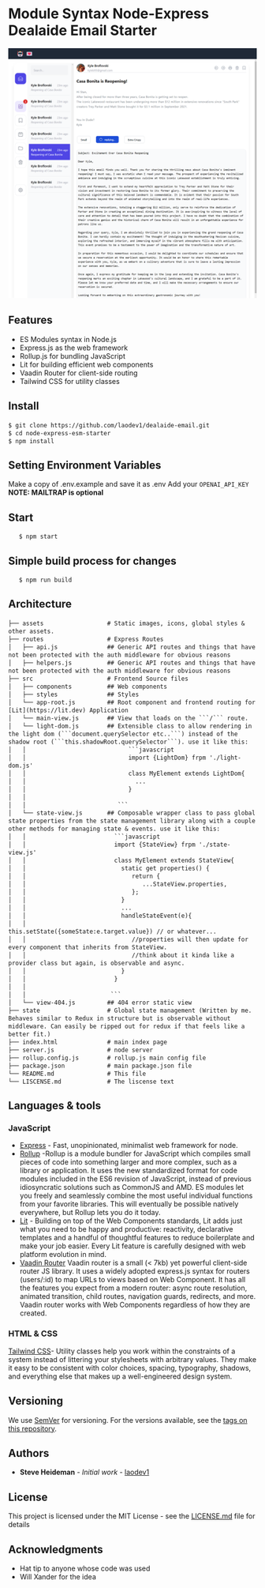 
# Module Syntax Node-Express Dealaide Email Starter

![Project Screenshot](./screenshot.png) 
## Features
- ES Modules syntax in Node.js
- Express.js as the web framework
- Rollup.js for bundling JavaScript
- Lit for building efficient web components
- Vaadin Router for client-side routing
- Tailwind CSS for utility classes

## Install

    $ git clone https://github.com/laodev1/dealaide-email.git
    $ cd node-express-esm-starter
    $ npm install
## Setting Environment Variables

Make a copy of .env.example and save it as .env
Add your ```OPENAI_API_KEY``` 
**NOTE: MAILTRAP is optional**
## Start
```
   $ npm start
```
## Simple build process for changes
```
   $ npm run build
```
## Architecture
```.
├── assets                  # Static images, icons, global styles & other assets.
├── routes                  # Express Routes
│   ├── api.js              ## Generic API routes and things that have not been protected with the auth middleware for obvious reasons
│   ├── helpers.js          ## Generic API routes and things that have not been protected with the auth middleware for obvious reasons
├── src                     # Frontend Source files
│   ├── components          ## Web components
│   ├── styles              ## Styles 
│   └── app-root.js         ## Root component and frontend routing for [Lit](https://lit.dev) Application
│   └── main-view.js        ## View that loads on the ```/``` route.
│   └── light-dom.js        ## Extensible class to allow rendering in the light dom (```document.querySelector etc..```) instead of the shadow root (```this.shadowRoot.querySelector```). use it like this:
│   │                             ```javascript 
│   │                             import {LightDom} frpm './light-dom.js'
│   │                             class MyElement extends LightDom{
│   │                               ...
│   │                             }
│   │                          
│   │                          ```
│   └── state-view.js       ## Composable wrapper class to pass global state properties from the state management library along with a couple other methods for managing state & events. use it like this:
│   │                         ```javascript 
│   │                         import {StateView} frpm './state-view.js'
│   │                         class MyElement extends StateView{
│   │                           static get properties() {
│   │                              return {
│   │                                 ...StateView.properties,
│   │                              };
│   │                           }
│   │                           ...
│   │                           handleStateEvent(e){
│   │                              this.setState({someState:e.target.value}) // or whatever...
│   │                              //properties will then update for every component that inherits from StateView.
│   │                              //think about it kinda like a provider class but again, is observable and async.
│   │                           }
│   │                         }
│   │                        
│   │                        ```
│   └── view-404.js         ## 404 error static view
├── state                   # Global state management (Written by me. Behaves similar to Redux in structure but is observable without middleware. Can easily be ripped out for redux if that feels like a better fit.)
├── index.html              # main index page
├── server.js               # node server
├── rollup.config.js        # rollup.js main config file
├── package.json            # main package.json file
└── README.md               # This file
└── LISCENSE.md             # The liscense text

```
## Languages & tools

### JavaScript

- [Express](https://www.npmjs.com/package/express) - Fast, unopinionated, minimalist web framework for node.
- [Rollup](https://rollupjs.org/guide/en/) -Rollup is a module bundler for JavaScript which compiles small pieces of code into something larger and more complex, such as a library or application. It uses the new standardized format for code modules included in the ES6 revision of JavaScript, instead of previous idiosyncratic solutions such as CommonJS and AMD. ES modules let you freely and seamlessly combine the most useful individual functions from your favorite libraries. This will eventually be possible natively everywhere, but Rollup lets you do it today.
- [Lit](https://lit.dev) - Building on top of the Web Components standards, Lit adds just what you need to be happy and productive: reactivity, declarative templates and a handful of thoughtful features to reduce boilerplate and make your job easier. Every Lit feature is carefully designed with web platform evolution in mind.
- [Vaadin Router](https://vaadin.com/router) Vaadin router is a small (< 7kb) yet powerful client-side router JS library. It uses a widely adopted express.js syntax for routers (users/:id) to map URLs to views based on Web Component. It has all the features you expect from a modern router: async route resolution, animated transition, child routes, navigation guards, redirects, and more. Vaadin router works with Web Components regardless of how they are created.

### HTML &  CSS
[Tailwind CSS](https://tailwindcss.com/)- Utility classes help you work within the constraints of a system instead of littering your stylesheets with arbitrary values. They make it easy to be consistent with color choices, spacing, typography, shadows, and everything else that makes up a well-engineered design system.


## Versioning

We use [SemVer](http://semver.org/) for versioning. For the versions available, see the [tags on this repository](https://github.com/laodev1/dealaide-email/tags). 

## Authors

* **Steve Heideman** - *Initial work* - [laodev1](https://github.com/laodev1)


## License

This project is licensed under the MIT License - see the [LICENSE.md](liscense.md) file for details

## Acknowledgments

* Hat tip to anyone whose code was used
* Will Xander for the idea
 ```
